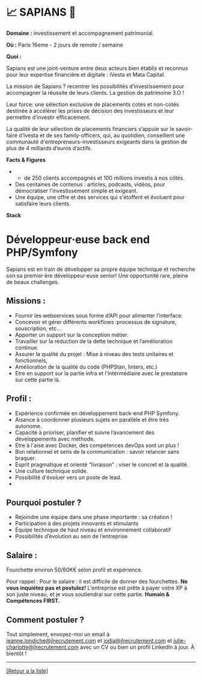 # 📈 SAPIANS 🤝

**Domaine :** investissement et accompagnement patrimonial.

**Où :**  Paris 16eme - 2 jours de remote / semaine 

**Quoi :** 

Sapians est une joint-venture entre deux acteurs bien établis et reconnus pour leur expertise financière et digitale : iVesta et Mata Capital.

La mission de Sapians ?  recentrer les possibilités d’investissement pour accompagner la réussite de leurs clients. La gestion de patrimoine 3.O ! 

Leur force: une sélection exclusive de placements cotés et non-cotés destinée à accélérer les prises de décision des investisseurs et leur permettre d’investir efficacement.

La qualité de leur sélection de placements financiers s’appuie sur le savoir-faire d’Ivesta et de ses family-officers, qui, au quotidien, conseillent une communauté d'entrepreneurs-investisseurs exigeants dans la gestion de plus de 4 milliards d’euros d’actifs. 


**Facts & Figures**

* + de 250 clients accompagnés et 100 millions investis à nos côtés.
* Des centaines de contenus : articles, podcasts, vidéos, pour démocratiser l'investissement simple et exigeant.
*  Une équipe, une offre et des services qui s'étoffent et évoluent pour satisfaire leurs clients.

**Stack**

# Développeur·euse back end PHP/Symfony 

Sapians est en train de développer sa propre équipe technique et recherche son·sa premier·ère développeur·euse senior! Une opportunité rare, pleine de beaux challenges.


## Missions :

* Fournir les webservices sous forme d’API pour alimenter l’interface. 
* Concevoir et gérer différents workflows :processus de signature, souscription, etc...
* Apporter un support sur la conception métier. 
* Travailler sur la réduction de la dette technique et l’amélioration continue. 
* Assurer la qualité du projet : Mise à niveau des tests unitaires et fonctionnels, 
* Amélioration de la qualité du code (PHPStan, linters, etc.)
* Etre en support sur la partie infra et l'intérmédiaire avec le prestataire sur cette partie là. 


## Profil :

* Expérience confirmée en développement back-end PHP Symfony. 
* Aisance à coordonner plusieurs sujets en parallèle et être très autonome. 
* Capacité à prioriser, planifier et suivre l’avancement des développements avec méthode. 
* Etre à l'aise avec Docker, des compétences devOps sont un plus ! 
* Bon relationnel et sens de la communication : savoir relancer sans braquer. 
* Esprit pragmatique et orienté “livraison” : viser le concret et la qualité. 
* Une culture technique solide. 
* Possibilité d'évoluer vers un poste de lead. 
*

## Pourquoi postuler ?

* Rejoindre une équipe dans une phase importante : sa création ! 
* Participation à des projets innovants et stimulants 
* Équipe technique de haut niveau et environnement collaboratif 
* Possibilités d’évolution au sein de l’entreprise 

 

## Salaire :

Fourchette environ 50/60K€ selon profil et expérience. 

Pour rappel : Pour le salaire : il est difficile de donner des fourchettes. **Ne vous inquiétez pas et postulez!** L'entreprise est prête à payer votre XP à son juste niveau, et je vous soutiendrai sur cette partie. **Humain & Compétences FIRST.** 

## Comment postuler ?

Tout simplement, envoyez-moi un email à jeanne.londiche@jlrecrutement.com et jodia@jlrecrutement.com et julie-charlotte@jlrecrutement.com avec un CV ou bien un profil LinkedIn à jour. À bientôt !

----
<a href="https://github.com/jlondiche/job-board-php/blob/master/README.md">[Retour a la liste]</a>